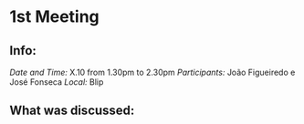 # 1st Meeting

## Info:

*Date and Time:* X.10 from 1.30pm to 2.30pm
*Participants:* João Figueiredo e José Fonseca
*Local:* Blip

## What was discussed:


